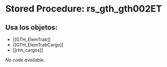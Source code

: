 # Stored Procedure: rs_gth_gth002ET

## Usa los objetos:
- [[GTH_ElemTrab]]
- [[GTH_ElemTrabCargo]]
- [[rhh_cargos]]

*No code available.*
